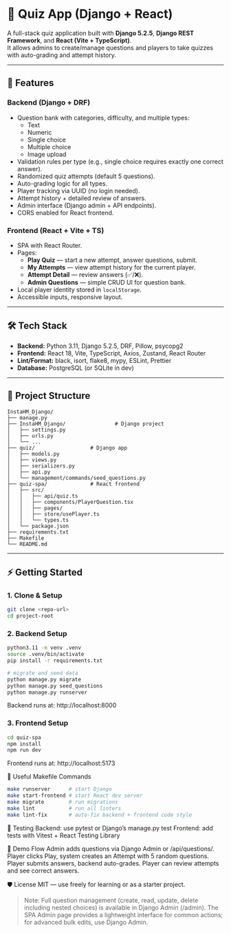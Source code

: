 # 📝 Quiz App (Django + React)

A full-stack quiz application built with **Django 5.2.5**, **Django REST Framework**, and **React (Vite + TypeScript)**.  
It allows admins to create/manage questions and players to take quizzes with auto-grading and attempt history.

---

## 🚀 Features

### Backend (Django + DRF)
- Question bank with categories, difficulty, and multiple types:
  - Text
  - Numeric
  - Single choice
  - Multiple choice
  - Image upload
- Validation rules per type (e.g., single choice requires exactly one correct answer).
- Randomized quiz attempts (default 5 questions).
- Auto-grading logic for all types.
- Player tracking via UUID (no login needed).
- Attempt history + detailed review of answers.
- Admin interface (Django admin + API endpoints).
- CORS enabled for React frontend.

### Frontend (React + Vite + TS)
- SPA with React Router.
- Pages:
  - **Play Quiz** — start a new attempt, answer questions, submit.
  - **My Attempts** — view attempt history for the current player.
  - **Attempt Detail** — review answers (✅/❌).
  - **Admin Questions** — simple CRUD UI for question bank.
- Local player identity stored in `localStorage`.
- Accessible inputs, responsive layout.

---

## 🛠 Tech Stack

- **Backend:** Python 3.11, Django 5.2.5, DRF, Pillow, psycopg2
- **Frontend:** React 18, Vite, TypeScript, Axios, Zustand, React Router
- **Lint/Format:** black, isort, flake8, mypy, ESLint, Prettier
- **Database:** PostgreSQL (or SQLite in dev)

---

## 📂 Project Structure

```plaintext
InstaHM_Django/
├── manage.py
├── InstaHM_Django/                # Django project
│   ├── settings.py
│   ├── urls.py
│   └── ...
├── quiz/                  # Django app
│   ├── models.py
│   ├── views.py
│   ├── serializers.py
│   ├── api.py
│   └── management/commands/seed_questions.py
├── quiz-spa/              # React frontend
│   ├── src/
│   │   ├── api/quiz.ts
│   │   ├── components/PlayerQuestion.tsx
│   │   ├── pages/
│   │   ├── store/usePlayer.ts
│   │   └── types.ts
│   └── package.json
├── requirements.txt
├── Makefile
└── README.md
```


---

## ⚡ Getting Started

### 1. Clone & Setup
```bash
git clone <repo-url>
cd project-root
```

### 2. Backend Setup
```bash
python3.11 -m venv .venv
source .venv/bin/activate
pip install -r requirements.txt

# migrate and seed data
python manage.py migrate
python manage.py seed_questions
python manage.py runserver
```
Backend runs at: http://localhost:8000

### 3. Frontend Setup
```bash
cd quiz-spa
npm install
npm run dev
```
Frontend runs at: http://localhost:5173

🔧 Useful Makefile Commands
```bash
make runserver      # start Django
make start-frontend # start React dev server
make migrate        # run migrations
make lint           # run all linters
make lint-fix       # auto-fix backend + frontend code style
```

🧪 Testing
Backend: use pytest or Django’s manage.py test
Frontend: add tests with Vitest + React Testing Library

📸 Demo Flow
Admin adds questions via Django Admin or /api/questions/.
Player clicks Play, system creates an Attempt with 5 random questions.
Player submits answers, backend auto-grades.
Player can review attempts and see correct answers.

🛡 License
MIT — use freely for learning or as a starter project.

> Note: Full question management (create, read, update, delete including nested choices) is available in Django Admin (/admin). The SPA Admin page provides a lightweight interface for common actions; for advanced bulk edits, use Django Admin.